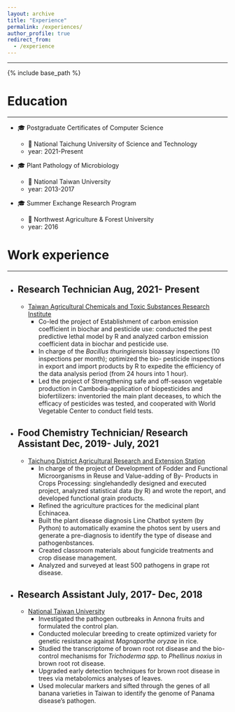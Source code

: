 ```yaml
---
layout: archive
title: "Experience"
permalink: /experiences/
author_profile: true
redirect_from:
  - /experience
---
```


---

{% include base_path %}

# Education

---

- 🎓 Postgraduate Certificates of Computer Science

  - 🏫 National Taichung University of Science and Technology
  - year: 2021-Present

- 🎓 Plant Pathology of Microbiology

  - 🏫 National Taiwan University
  - year: 2013-2017

- 🎓 Summer Exchange Research Program
  - 🏫 Northwest Agriculture & Forest University
  - year: 2016

# Work experience

---

- ## Research Technician Aug, 2021- Present

  - [Taiwan Agricultural Chemicals and Toxic Substances Research Institute](https://www.tactri.gov.tw/En#gsc.tab=0)
    - Co-led the project of Establishment of carbon emission coefficient in biochar and pesticide use: conducted the pest
      predictive lethal model by R and analyzed carbon emission coefficient data in biochar and pesticide use.
    - In charge of the _Bacillus thuringiensis_ bioassay inspections (10 inspections per month); optimized the bio-
      pesticide inspections in export and import products by R to expedite the efficiency of the data analysis period
      (from 24 hours into 1 hour).
    - Led the project of Strengthening safe and off-season vegetable production in Cambodia-application of biopesticides
      and biofertilizers: inventoried the main plant deceases, to which the efficacy of pesticides was tested,
      and cooperated with World Vegetable Center to conduct field tests.

- ## Food Chemistry Technician/ Research Assistant Dec, 2019- July, 2021
  - [Taichung District Agricultural Research and Extension Station](https://www.tdais.gov.tw/en/)
    - In charge of the project of Development of Fodder and Functional Microorganisms in Reuse and Value-adding of By-
      Products in Crops Processing: singlehandedly designed and executed project, analyzed statistical data (by R) and
      wrote the report, and developed functional grain products.
    - Refined the agriculture practices for the medicinal plant Echinacea.
    - Built the plant disease diagnosis Line Chatbot system (by Python) to automatically examine the photos sent by
      users and generate a pre-diagnosis to identify the type of disease and pathogenbstances.
    - Created classroom materials about fungicide treatments and crop disease management.
    - Analyzed and surveyed at least 500 pathogens in grape rot disease.
- ## Research Assistant July, 2017- Dec, 2018
  - [National Taiwan University](https://www.ntu.edu.tw/english/)
    - Investigated the pathogen outbreaks in Annona fruits and formulated the control plan.
    - Conducted molecular breeding to create optimized variety for genetic resistance against _Magnaporthe oryzae_ in rice.
    - Studied the transcriptome of brown root rot disease and the bio-control mechanisms for _Trichoderma spp._ to _Phellinus noxius_ in brown root rot disease.
    - Upgraded early detection techniques for brown root disease in trees via metabolomics analyses of leaves.
    - Used molecular markers and sifted through the genes of all banana varieties in Taiwan to identify the genome of
      Panama disease’s pathogen.
